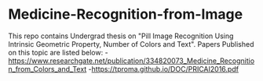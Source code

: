# Medicine-Recognition-from-Image
This repo contains Undergrad thesis on "Pill Image Recognition Using Intrinsic Geometric Property, Number of Colors and Text".
Papers Published on this topic are listed below:
-https://www.researchgate.net/publication/334820073_Medicine_Recognition_from_Colors_and_Text
-https://tproma.github.io/DOC/PRICAI2016.pdf

